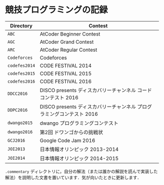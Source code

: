 # 競技プログラミングの記録

| Directory         | Contest                                                               |
| ----------------- | --------------------------------------------------------------------- |
| ```ABC```         | AtCoder Beginner Contest                                              |
| ```AGC```         | AtCoder Grand Contest                                                 |
| ```ARC```         | AtCoder Regular Contest                                               |
| ```Codeforces```  | Codeforces                                                            |
| ```codefes2014``` | CODE FESTIVAL 2014                                                    |
| ```codefes2015``` | CODE FESTIVAL 2015                                                    |
| ```codefes2016``` | CODE FESTIVAL 2016                                                    |
| ```DDCC2016```    | DISCO presents ディスカバリーチャンネル コードコンテスト 2016         |
| ```DDPC2016```    | DISCO presents ディスカバリーチャンネル プログラミングコンテスト 2016 |
| ```dwango2015```  | dwango プログラミングコンテスト                                       |
| ```dwango2016```  | 第2回 ドワンゴからの挑戦状                                            |
| ```GCJ2016```     | Google Code Jam 2016                                                  |
| ```JOI2013```     | 日本情報オリンピック 2013-2014                                        |
| ```JOI2014```     | 日本情報オリンピック 2014-2015                                        |

`.commentary` ディレクトリに，自分の解法（または誰かの解説を読んで実装した解法）を説明した文書を置いています．気が向いたときに更新します．
